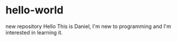 # hello-world
new repository
Hello
This is Daniel, I'm new to programming and I'm interested in learning it.
